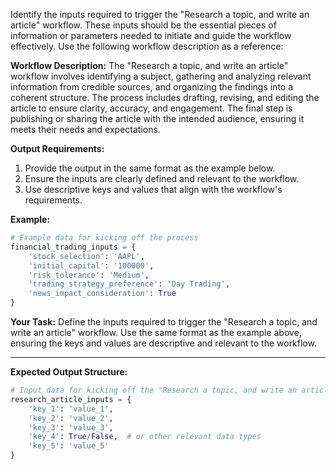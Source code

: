 Identify the inputs required to trigger the "Research a topic, and write an article" workflow. These inputs should be the essential pieces of information or parameters needed to initiate and guide the workflow effectively. Use the following workflow description as a reference:

**Workflow Description:**
The "Research a topic, and write an article" workflow involves identifying a subject, gathering and analyzing relevant information from credible sources, and organizing the findings into a coherent structure. The process includes drafting, revising, and editing the article to ensure clarity, accuracy, and engagement. The final step is publishing or sharing the article with the intended audience, ensuring it meets their needs and expectations.

**Output Requirements:**
1. Provide the output in the same format as the example below.
2. Ensure the inputs are clearly defined and relevant to the workflow.
3. Use descriptive keys and values that align with the workflow's requirements.

**Example:**
```python
# Example data for kicking off the process
financial_trading_inputs = {
    'stock_selection': 'AAPL',
    'initial_capital': '100000',
    'risk_tolerance': 'Medium',
    'trading_strategy_preference': 'Day Trading',
    'news_impact_consideration': True
}
```

**Your Task:**
Define the inputs required to trigger the "Research a topic, and write an article" workflow. Use the same format as the example above, ensuring the keys and values are descriptive and relevant to the workflow.

---

**Expected Output Structure:**
```python
# Input data for kicking off the "Research a topic, and write an article" workflow
research_article_inputs = {
    'key_1': 'value_1',
    'key_2': 'value_2',
    'key_3': 'value_3',
    'key_4': True/False,  # or other relevant data types
    'key_5': 'value_5'
}
```